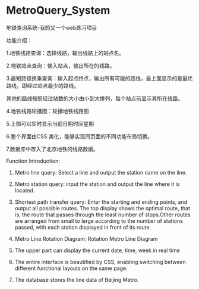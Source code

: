 # MetroQuery_System
地铁查询系统-我的又一个web练习项目

功能介绍：

1.地铁线路查询：选择线路，输出线路上的站点名。

2.地铁站点查询：输入站点，输出所在的线路。

3.最短路径换乘查询：输入起点终点，输出所有可能的路线，最上面显示的是最优路线，即经过站点最少的路线。

其他的路线按照经过站数的大小由小到大排列，每个站点前显示其所在线路。

4.地铁线路轮播图：轮播地铁线路图

5.上部可以实时显示当前日期时间星期

6.整个界面由CSS 美化，能够实现同页面的不同功能布局切换。

7.数据库中存入了北京地铁的线路数据。

Function Introduction:

1. Metro line query: Select a line and output the station name on the line.

2. Metro station query: input the station and output the line where it is located.

3. Shortest path transfer query: Enter the starting and ending points, and output all possible routes. The top display shows the optimal route, that is, the route that passes through the least number of stops.Other routes are arranged from small to large according to the number of stations passed, with each station displayed in front of its route.

4. Metro Line Rotation Diagram: Rotation Metro Line Diagram

5. The upper part can display the current date, time, week in real time

6. The entire interface is beautified by CSS, enabling switching between different functional layouts on the same page.

7. The database stores the line data of Beijing Metro.
